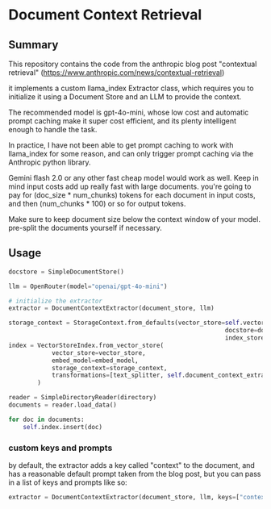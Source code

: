 # Document Context Retrieval

## Summary
This repository contains the code from the anthropic blog post "contextual retrieval" (https://www.anthropic.com/news/contextual-retrieval)

it implements a custom llama_index Extractor class, which requires you to initialize it using a Document Store and an LLM to provide the context.

The recommended model is gpt-4o-mini, whose low cost and automatic prompt caching make it super cost efficient, and its plenty intelligent enough to handle the task.

In practice, I have not been able to get prompt caching to work with llama_index for some reason, and can only trigger prompt caching via the Anthropic python library.

Gemini flash 2.0 or any other fast cheap model would work as well.
Keep in mind input costs add up really fast with large documents.
you're going to pay for (doc_size * num_chunks) tokens for each document in input costs, and then (num_chunks * 100) or so for output tokens.

Make sure to keep document size below the context window of your model. pre-split the documents yourself if necessary.

## Usage

```python
docstore = SimpleDocumentStore()

llm = OpenRouter(model="openai/gpt-4o-mini")

# initialize the extractor
extractor = DocumentContextExtractor(document_store, llm)

storage_context = StorageContext.from_defaults(vector_store=self.vector_store,
                                                            docstore=docstore,
                                                            index_store=index_store)
index = VectorStoreIndex.from_vector_store(
            vector_store=vector_store,
            embed_model=embed_model,
            storage_context=storage_context,   
            transformations=[text_splitter, self.document_context_extractor]
        )

reader = SimpleDirectoryReader(directory)
documents = reader.load_data()

for doc in documents:
    self.index.insert(doc)
```

### custom keys and prompts

by default, the extractor adds a key called "context" to the document, and has a reasonable default prompt taken from the blog post, 
but you can pass in a list of keys and prompts like so:

```python
extractor = DocumentContextExtractor(document_store, llm, keys=["context", "title"], prompts=["Give the document context", "Provide a chunk title"])
```